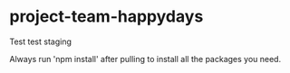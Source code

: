 # project-team-happydays


Test test staging

Always run 'npm install' after pulling to install all the packages you need.